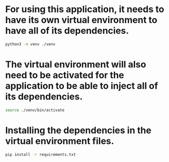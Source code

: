 # For using this application, it needs to have its own virtual environment to have all of its dependencies.

```bash
python3 -m venv ./venv
```

# The virtual environment will also need to be activated for the application to be able to inject all of its dependencies.

```bash
source ./venv/bin/activate
```

# Installing the dependencies in the virtual environment files.

```bash
pip install -r requirements.txt
```